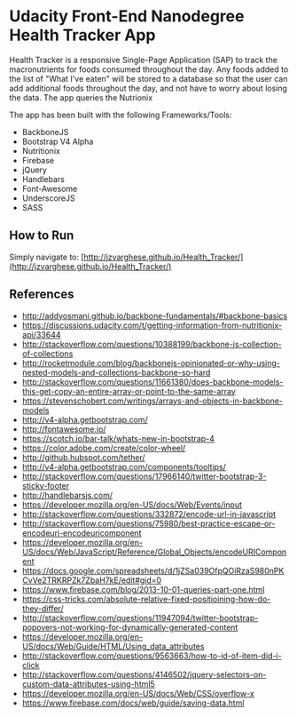 # Udacity Front-End Nanodegree Health Tracker App

Health Tracker is a responsive Single-Page Application (SAP) to track the macronutrients for foods consumed throughout the day. Any foods added to the list of "What I've eaten" will be stored to a database so that the user can add additional foods throughout the day, and not have to worry about losing the data. The app queries the Nutrionix

The app has been built with the following Frameworks/Tools:

 - BackboneJS
 - Bootstrap V4 Alpha
 - Nutritionix
 - Firebase
 - jQuery
 - Handlebars
 - Font-Awesome
 - UnderscoreJS
 - SASS

## How to Run

Simply navigate to: [http://jzvarghese.github.io/Health_Tracker/](http://jzvarghese.github.io/Health_Tracker/)


## References
 * http://addyosmani.github.io/backbone-fundamentals/#backbone-basics
 * https://discussions.udacity.com/t/getting-information-from-nutritionix-api/33644
 * http://stackoverflow.com/questions/10388199/backbone-js-collection-of-collections
 * http://rocketmodule.com/blog/backbonejs-opinionated-or-why-using-nested-models-and-collections-backbone-so-hard
 * http://stackoverflow.com/questions/11661380/does-backbone-models-this-get-copy-an-entire-array-or-point-to-the-same-array
 * https://stevenschobert.com/writings/arrays-and-objects-in-backbone-models
 * http://v4-alpha.getbootstrap.com/
 * http://fontawesome.io/
 * https://scotch.io/bar-talk/whats-new-in-bootstrap-4
 * https://color.adobe.com/create/color-wheel/
 * http://github.hubspot.com/tether/
 * http://v4-alpha.getbootstrap.com/components/tooltips/
 * http://stackoverflow.com/questions/17966140/twitter-bootstrap-3-sticky-footer
 * http://handlebarsjs.com/
 * https://developer.mozilla.org/en-US/docs/Web/Events/input
 * http://stackoverflow.com/questions/332872/encode-url-in-javascript
 * http://stackoverflow.com/questions/75980/best-practice-escape-or-encodeuri-encodeuricomponent
 * https://developer.mozilla.org/en-US/docs/Web/JavaScript/Reference/Global_Objects/encodeURIComponent
 * https://docs.google.com/spreadsheets/d/1jZSa039OfpQOiRzaS980nPKCvVe2TRKRPZk7ZbaH7kE/edit#gid=0
 * https://www.firebase.com/blog/2013-10-01-queries-part-one.html
 * https://css-tricks.com/absolute-relative-fixed-positioining-how-do-they-differ/
 * http://stackoverflow.com/questions/11947094/twitter-bootstrap-popovers-not-working-for-dynamically-generated-content
 * https://developer.mozilla.org/en-US/docs/Web/Guide/HTML/Using_data_attributes
 * http://stackoverflow.com/questions/9563663/how-to-id-of-item-did-i-click
 * http://stackoverflow.com/questions/4146502/jquery-selectors-on-custom-data-attributes-using-html5
 * https://developer.mozilla.org/en-US/docs/Web/CSS/overflow-x
 * https://www.firebase.com/docs/web/guide/saving-data.html

